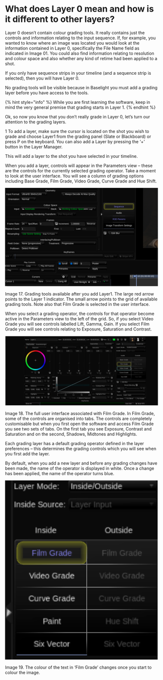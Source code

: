 # What does Layer 0 mean and how is it different to other layers?

Layer 0 doesn’t contain colour grading tools. It really contains just the controls and information relating to the input sequence. If, for example, you wanted to know where an image was located you would look at the information contained in Layer 0, specifically the File Name field as indicated in Image 01. You could also find information relating to resolution and colour space and also whether any kind of retime had been applied to a shot.

If you only have sequence strips in your timeline \(and a sequence strip is selected\), then you will have Layer 0.

No grading tools will be visible because in Baselight you must add a grading layer before you have access to the tools.

{% hint style="info" %}
While you are first learning the software, keep in mind the very general premise that grading starts in Layer 1.
{% endhint %}

Ok, so now you know that you don’t really grade in Layer 0, let’s turn our attention to the grading layers.

1 To add a layer, make sure the cursor is located on the shot you wish to grade and choose Layer1 from the grading panel \(Slate or Blackboard\) or press P on the keyboard. You can also add a Layer by pressing the ‘+’ button in the Layer Manager.

This will add a layer to the shot you have selected in your timeline.

When you add a layer, controls will appear in the Parameters view – these are the controls for the currently selected grading operator. Take a moment to look at the user interface. You will see a column of grading options including Base Grade, Film Grade, Video Grade, Curve Grade and Hue Shift.

![ Image 17. Grading tools available after you add Layer1. The large red arrow points to the Layer 1 indicator. The small arrow points to the grid of available grading tools. Note also that Film Grade is selected in the user interface.](../.gitbook/assets/image%20%2813%29.png)

Image 17. Grading tools available after you add Layer1. The large red arrow points to the Layer 1 indicator. The small arrow points to the grid of available grading tools. Note also that Film Grade is selected in the user interface.

When you select a grading operator, the controls for that operator become active in the Parameters view to the left of the grid. So, if you select Video Grade you will see controls labelled Lift, Gamma, Gain. If you select Film Grade you will see controls relating to Exposure, Saturation and Contrast.

![ Image 18. The full user interface associated with Film Grade. In Film Grade, some of the controls are organised into tabs. The controls are completely customisable but when you first open the software and access Film Grade you see two sets of tabs. On the first tab you see Exposure, Contrast and Saturation and on the second, Shadows, Midtones and Highlights.](../.gitbook/assets/image%20%2815%29.png)

Image 18. The full user interface associated with Film Grade. In Film Grade, some of the controls are organised into tabs. The controls are completely customisable but when you first open the software and access Film Grade you see two sets of tabs. On the first tab you see Exposure, Contrast and Saturation and on the second, Shadows, Midtones and Highlights.

Each grading layer has a default grading operator defined in the layer preferences – this determines the grading controls which you will see when you first add the layer.

By default, when you add a new layer and before any grading changes have been made, the name of the operator is displayed in white. Once a change has been applied, the name of the operator turns blue.

![ Image 19. The colour of the text in &#x2018;Film Grade&#x2019; changes once you start to colour the image.](../.gitbook/assets/image%20%2812%29.png)

Image 19. The colour of the text in ‘Film Grade’ changes once you start to colour the image.


